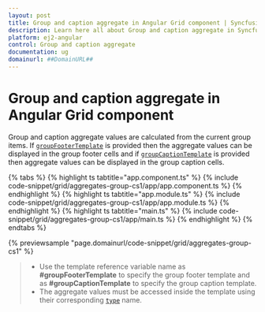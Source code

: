 ```yaml
---
layout: post
title: Group and caption aggregate in Angular Grid component | Syncfusion
description: Learn here all about Group and caption aggregate in Syncfusion Angular Grid component of Syncfusion Essential JS 2 and more.
platform: ej2-angular
control: Group and caption aggregate 
documentation: ug
domainurl: ##DomainURL##
---
```


# Group and caption aggregate in Angular Grid component

Group and caption aggregate values are calculated from the current group items.
If [`groupFooterTemplate`](https://ej2.syncfusion.com/angular/documentation/api/grid/aggregateColumnDirective/#groupfootertemplate) is provided then the aggregate values can be displayed in the group footer cells and if [`groupCaptionTemplate`](https://ej2.syncfusion.com/angular/documentation/api/grid/aggregateColumnDirective/#groupcaptiontemplate) is provided then aggregate values can be displayed in the group caption cells.

{% tabs %}
{% highlight ts tabtitle="app.component.ts" %}
{% include code-snippet/grid/aggregates-group-cs1/app/app.component.ts %}
{% endhighlight %}
{% highlight ts tabtitle="app.module.ts" %}
{% include code-snippet/grid/aggregates-group-cs1/app/app.module.ts %}
{% endhighlight %}
{% highlight ts tabtitle="main.ts" %}
{% include code-snippet/grid/aggregates-group-cs1/app/main.ts %}
{% endhighlight %}
{% endtabs %}
  
{% previewsample "page.domainurl/code-snippet/grid/aggregates-group-cs1" %}

> * Use the template reference variable name as **#groupFooterTemplate** to specify the group footer template and as **#groupCaptionTemplate** to specify the group caption template.
> * The aggregate values must be accessed inside the template using their corresponding [`type`](https://ej2.syncfusion.com/angular/documentation/api/grid/aggregateColumnDirective/#type) name.